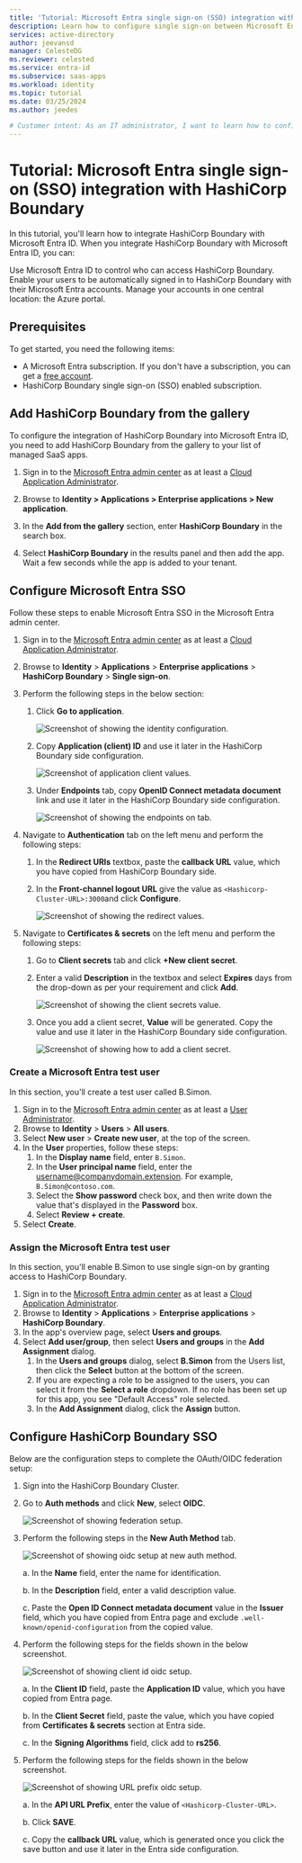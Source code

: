 ```yaml
---
title: 'Tutorial: Microsoft Entra single sign-on (SSO) integration with HashiCorp Boundary'
description: Learn how to configure single sign-on between Microsoft Entra and HashiCorp Boundary.
services: active-directory
author: jeevansd
manager: CelesteDG
ms.reviewer: celested
ms.service: entra-id
ms.subservice: saas-apps
ms.workload: identity
ms.topic: tutorial
ms.date: 03/25/2024
ms.author: jeedes

# Customer intent: As an IT administrator, I want to learn how to configure single sign-on between Microsoft Entra ID and HashiCorp Boundary (OIDC) so that I can control who has access to HashiCorp Boundary (OIDC), enable automatic sign-in with Microsoft Entra accounts, and manage my accounts in one central location.
---
```


# Tutorial: Microsoft Entra single sign-on (SSO) integration with HashiCorp Boundary

In this tutorial, you'll learn how to integrate HashiCorp Boundary with Microsoft Entra ID. When you integrate HashiCorp Boundary with Microsoft Entra ID, you can:

Use Microsoft Entra ID to control who can access HashiCorp Boundary.
Enable your users to be automatically signed in to HashiCorp Boundary with their Microsoft Entra accounts.
Manage your accounts in one central location: the Azure portal.

## Prerequisites

To get started, you need the following items:

* A Microsoft Entra subscription. If you don't have a subscription, you can get a [free account](https://azure.microsoft.com/free/).
* HashiCorp Boundary single sign-on (SSO) enabled subscription.

## Add HashiCorp Boundary from the gallery

To configure the integration of HashiCorp Boundary into Microsoft Entra ID, you need to add HashiCorp Boundary from the gallery to your list of managed SaaS apps.

1. Sign in to the [Microsoft Entra admin center](https://entra.microsoft.com) as at least a [Cloud Application Administrator](~/identity/role-based-access-control/permissions-reference.md#cloud-application-administrator).

1. Browse to **Identity > Applications > Enterprise applications > New application**.

1. In the **Add from the gallery** section, enter **HashiCorp Boundary** in the search box.

1. Select **HashiCorp Boundary** in the results panel and then add the app. Wait a few seconds while the app is added to your tenant.

## Configure Microsoft Entra SSO

Follow these steps to enable Microsoft Entra SSO in the Microsoft Entra admin center.

1. Sign in to the [Microsoft Entra admin center](https://entra.microsoft.com) as at least a [Cloud Application Administrator](~/identity/role-based-access-control/permissions-reference.md#cloud-application-administrator).

1. Browse to **Identity** > **Applications** > **Enterprise applications** > **HashiCorp Boundary** > **Single sign-on**.

1. Perform the following steps in the below section:

    1. Click **Go to application**.

        ![Screenshot of showing the identity configuration.](common/go-to-application.png)

    1. Copy **Application (client) ID** and use it later in the HashiCorp Boundary side configuration.

        ![Screenshot of application client values.](common/application-id.png)

    1. Under **Endpoints** tab, copy **OpenID Connect metadata document** link and use it later in the HashiCorp Boundary side configuration.

        ![Screenshot of showing the endpoints on tab.](common/endpoints.png)

1. Navigate to **Authentication** tab on the left menu and perform the following steps:

    1. In the **Redirect URIs** textbox, paste the **callback URL** value, which you have copied from HashiCorp Boundary side.
    
    1. In the **Front-channel logout URL** give the value as `<Hashicorp-Cluster-URL>:3000`and click **Configure**.

        ![Screenshot of showing the redirect values.](common/authentication.png)

1. Navigate to **Certificates & secrets** on the left menu and perform the following steps:

    1. Go to **Client secrets** tab and click **+New client secret**.
    1. Enter a valid **Description** in the textbox and select **Expires** days from the drop-down as per your requirement and click **Add**.

        ![Screenshot of showing the client secrets value.](common/client-secret.png)

    1. Once you add a client secret, **Value** will be generated. Copy the value and use it later in the HashiCorp Boundary side configuration.

        ![Screenshot of showing how to add a client secret.](common/client.png)

### Create a Microsoft Entra test user

In this section, you'll create a test user called B.Simon.

1. Sign in to the [Microsoft Entra admin center](https://entra.microsoft.com) as at least a [User Administrator](~/identity/role-based-access-control/permissions-reference.md#user-administrator).
1. Browse to **Identity** > **Users** > **All users**.
1. Select **New user** > **Create new user**, at the top of the screen.
1. In the **User** properties, follow these steps:
   1. In the **Display name** field, enter `B.Simon`.  
   1. In the **User principal name** field, enter the username@companydomain.extension. For example, `B.Simon@contoso.com`.
   1. Select the **Show password** check box, and then write down the value that's displayed in the **Password** box.
   1. Select **Review + create**.
1. Select **Create**.

### Assign the Microsoft Entra test user

In this section, you'll enable B.Simon to use single sign-on by granting access to HashiCorp Boundary.

1. Sign in to the [Microsoft Entra admin center](https://entra.microsoft.com) as at least a [Cloud Application Administrator](~/identity/role-based-access-control/permissions-reference.md#cloud-application-administrator).
1. Browse to **Identity** > **Applications** > **Enterprise applications** > **HashiCorp Boundary**.
1. In the app's overview page, select **Users and groups**.
1. Select **Add user/group**, then select **Users and groups** in the **Add Assignment** dialog.
   1. In the **Users and groups** dialog, select **B.Simon** from the Users list, then click the **Select** button at the bottom of the screen.
   1. If you are expecting a role to be assigned to the users, you can select it from the **Select a role** dropdown. If no role has been set up for this app, you see "Default Access" role selected.
   1. In the **Add Assignment** dialog, click the **Assign** button.

## Configure HashiCorp Boundary SSO

Below are the configuration steps to complete the OAuth/OIDC federation setup:

1. Sign into the HashiCorp Boundary Cluster.

2. Go to **Auth methods** and click **New**, select **OIDC**.

    ![Screenshot of showing federation setup.](./media/hashicorp-tutorial/new-auth-methods.png)

3. Perform the following steps in the **New Auth Method** tab.

    ![Screenshot of showing oidc setup at new auth method.](./media/hashicorp-tutorial/new-auth.png)

    a. In the **Name** field, enter the name for identification.

    b. In the **Description** field, enter a valid description value.

    c. Paste the **Open ID Connect metadata document** value in the **Issuer** field, which you have copied from Entra page and exclude `.well-known/openid-configuration` from the copied value. 

4. Perform the following steps for the fields shown in the below screenshot.

    ![Screenshot of showing client id oidc setup.](./media/hashicorp-tutorial/client-id.png)

    a. In the **Client ID** field, paste the **Application ID** value, which you have copied from Entra page.

    b. In the **Client Secret** field, paste the value, which you have copied from **Certificates & secrets** section at Entra side.

    c. In the **Signing Algorithms** field, click add to **rs256**.

5. Perform the following steps for the fields shown in the below screenshot.

    ![Screenshot of showing URL prefix oidc setup.](./media/hashicorp-tutorial/save-button.png)

    a. In the **API URL Prefix**, enter the value of `<Hashicorp-Cluster-URL>`.

    b. Click **SAVE**.

    c. Copy the **callback URL** value, which is generated once you click the save button and use it later in the Entra side configuration.
